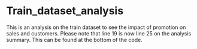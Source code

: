 # Train_dataset_analysis
This is an analysis on the train dataset to see the impact of promotion on sales and customers.
Please note that line 19 is now line 25 on the analysis summary. This can be found at the bottom of the code.
